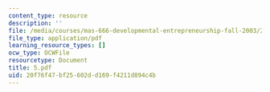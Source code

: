 ```yaml
---
content_type: resource
description: ''
file: /media/courses/mas-666-developmental-entrepreneurship-fall-2003/20f76f47bf25602dd169f4211d894c4b_5.pdf
file_type: application/pdf
learning_resource_types: []
ocw_type: OCWFile
resourcetype: Document
title: 5.pdf
uid: 20f76f47-bf25-602d-d169-f4211d894c4b
---
```

